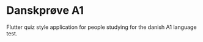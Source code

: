 # Danskprøve A1

Flutter quiz style application for people studying for the danish A1 language test.

